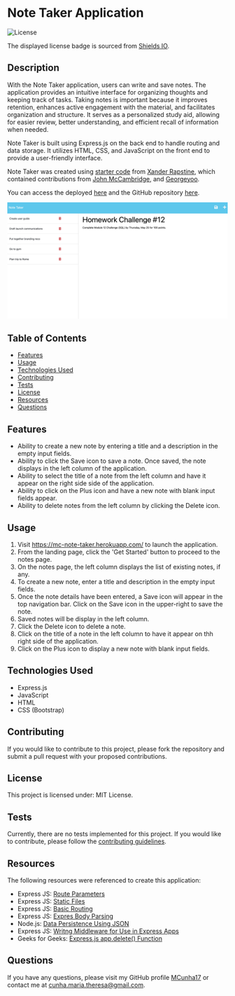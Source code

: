 # Note Taker Application

![License](https://img.shields.io/badge/license-MIT%20License-blue.svg)

The displayed license badge is sourced from <a href="https://shields.io/category/license">Shields IO</a>.

## Description
With the Note Taker application, users can write and save notes. The application provides an intuitive interface for organizing thoughts and keeping track of tasks. Taking notes is important because it improves retention, enhances active engagement with the material, and facilitates organization and structure. It serves as a personalized study aid, allowing for easier review, better understanding, and efficient recall of information when needed.

Note Taker is built using Express.js on the back end to handle routing and data storage. It utilizes HTML, CSS, and JavaScript on the front end to provide a user-friendly interface.

Note Taker was created using [starter code](https://github.com/coding-boot-camp/miniature-eureka) from [Xander Rapstine](https://github.com/Xandromus), which contained contributions from <a href="https://github.com/nol166">John McCambridge</a>, and <a href="https://github.com/Georgeyoo">Georgeyoo</a>.

You can access the deployed [here](https://mc-note-taker.herokuapp.com/) and the GitHub repository [here](https://github.com/MCunha17/note-taker-app).

![Screenshot of application](/public/assets/images/note-taker-screenshot.png)

## Table of Contents
* [Features](#features)
* [Usage](#usage)
* [Technologies Used](#technologies-used)
* [Contributing](#contributing)
* [Tests](#tests)
* [License](#license)
* [Resources](#resources)
* [Questions](#questions)

## Features
* Ability to create a new note by entering a title and a description in the empty input fields.
* Ability to click the Save icon to save a note. Once saved, the note displays in the left column of the application.
* Ability to select the title of a note from the left column and have it appear on the right side side of the application.
* Ability to click on the Plus icon and have a new note with blank input fields appear.
* Ability to delete notes from the left column by clicking the Delete icon.

## Usage
1. Visit https://mc-note-taker.herokuapp.com/ to launch the application.
2. From the landing page, click the 'Get Started' button to proceed to the notes page.
3. On the notes page, the left column displays the list of existing notes, if any.
4. To create a new note, enter a title and description in the empty input fields.
5. Once the note details have been entered, a Save icon will appear in the top navigation bar. Click on the Save icon in the upper-right to save the note.
6. Saved notes will be display in the left column.
7. Click the Delete icon to delete a note.
8. Click on the title of a note in the left column to have it appear on thh right side of the application.
9. Click on the Plus icon to display a new note with blank input fields.

## Technologies Used
* Express.js
* JavaScript
* HTML
* CSS (Bootstrap)

## Contributing
If you would like to contribute to this project, please fork the repository and submit a pull request with your proposed contributions.

## License
This project is licensed under: MIT License.

## Tests
Currently, there are no tests implemented for this project. If you would like to contribute, please follow the [contributing guidelines](#contributing).

## Resources
The following resources were referenced to create this application:
* Express JS: [Route Parameters](https://expressjs.com/en/guide/routing.html#route-parameters)
* Express JS: [Static Files](https://expressjs.com/en/starter/static-files.html)
* Express JS: [Basic Routing](https://expressjs.com/en/starter/basic-routing.html)
* Express JS: [Expres Body Parsing](https://expressjs.com/en/api.html#req.body)
* Node.js: [Data Persistence Using JSON](https://nodejs.org/api/fs.html#fs_file_system)
* Express JS: [Writng Middleware for Use in Express Apps](https://expressjs.com/en/guide/writing-middleware.html)
* Geeks for Geeks: [Express.js app.delete() Function](https://www.geeksforgeeks.org/express-js-app-delete-function/)

## Questions
If you have any questions, please visit my GitHub profile [MCunha17](https://github.com/MCunha17) or contact me at cunha.maria.theresa@gmail.com.